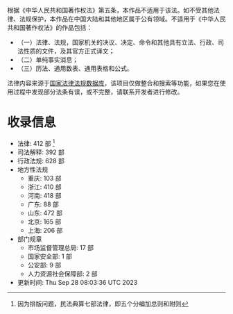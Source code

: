 <!-- ---
# https://vitepress.dev/reference/default-theme-home-page
layout: home
--- -->


根据《中华人民共和国著作权法》第五条，本作品不适用于该法。如不受其他法律、法规保护，本作品在中国大陆和其他地区属于公有领域。不适用于《中华人民共和国著作权法》的作品包括：
- （一）法律、法规，国家机关的决议、决定、命令和其他具有立法、行政、司法性质的文件，及其官方正式译文；
- （二）单纯事实消息；
- （三）历法、通用数表、通用表格和公式。

法律内容来源于[国家法律法规数据库](https://flk.npc.gov.cn)，该项目仅做整合和搜索等功能，如果您在使用过程中发现部分法条有误，或不完整，请联系开发者进行修改。

# 收录信息
- 法律: 412 部 [^1]
- 司法解释: 392 部
- 行政法规: 628 部
- 地方性法规
    - 重庆: 103 部
    - 浙江: 410 部
    - 河南: 418 部
    - 广东: 88 部
    - 山东: 472 部
    - 北京: 165 部
    - 上海: 206 部
- 部门规章
    - 市场监督管理总局: 17 部
    - 国家安全部: 1 部
    - 公安部: 9 部
    - 人力资源社会保障部: 2 部
- 更新时间: Thu Sep 28 08:03:36 UTC 2023


[^1]: 因为排版问题，民法典算七部法律，即五个分编加总则和附则
